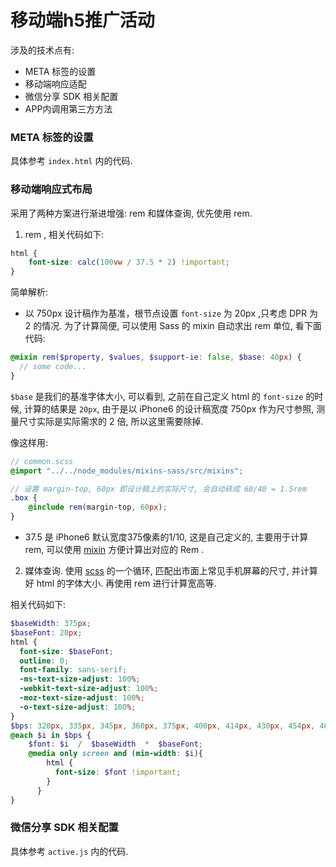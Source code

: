 # 移动端h5推广活动

涉及的技术点有: 

- META 标签的设置
- 移动端响应适配
- 微信分享 SDK 相关配置
- APP内调用第三方方法

### META 标签的设置
具体参考 `index.html` 内的代码.


### 移动端响应式布局
采用了两种方案进行渐进增强: rem 和媒体查询, 优先使用 rem.

1. rem , 相关代码如下:

```css
html {
    font-size: calc(100vw / 37.5 * 2) !important;
}
```

简单解析: 

- 以 750px 设计稿作为基准，根节点设置 `font-size` 为 20px ,只考虑 DPR 为 2 的情况. 为了计算简便, 可以使用 Sass 的 mixin 自动求出 rem 单位, 看下面代码: 

```scss
@mixin rem($property, $values, $support-ie: false, $base: 40px) {
  // some code...
}
```

`$base` 是我们的基准字体大小, 可以看到, 之前在自己定义 html 的 `font-size` 的时候, 计算的结果是 `20px`, 由于是以 iPhone6 的设计稿宽度 750px 作为尺寸参照, 测量尺寸实际是实际需求的 2 倍, 所以这里需要除掉.

像这样用:

```scss
// common.scss
@import "../../node_modules/mixins-sass/src/mixins";

// 设置 margin-top, 60px 即设计稿上的实际尺寸, 会自动转成 60/40 = 1.5rem
.box {
    @include rem(margin-top, 60px);
}
```

- 37.5 是 iPhone6 默认宽度375像素的1/10, 这是自己定义的, 主要用于计算 rem, 可以使用 [mixin](https://github.com/huanz/mixins/#rem) 方便计算出对应的 Rem .


2. 媒体查询. 使用 [scss](https://gist.github.com/ifyour/bf60c8f66d8816d84c9226a1c00788fe) 的一个循环, 匹配出市面上常见手机屏幕的尺寸, 并计算好 html 的字体大小. 再使用 rem 进行计算宽高等.

相关代码如下: 

```scss
$baseWidth: 375px;
$baseFont: 20px;
html {
  font-size: $baseFont;
  outline: 0;
  font-family: sans-serif;
  -ms-text-size-adjust: 100%;
  -webkit-text-size-adjust: 100%;
  -moz-text-size-adjust: 100%;
  -o-text-size-adjust: 100%;
}
$bps: 320px, 335px, 345px, 360px, 375px, 400px, 414px, 430px, 454px, 460px, 480px, 500px, 520px, 540px, 560px, 580px, 600px, 620px, 640px, 680px, 700px, 720px, 735px, 750px, 780px,800px, 840px, 900px, 960px;
@each $i in $bps {
    $font: $i  /  $baseWidth  *  $baseFont;
    @media only screen and (min-width: $i){
        html {
          font-size: $font !important;
        }
      }
}
```

### 微信分享 SDK 相关配置
具体参考 `active.js` 内的代码.